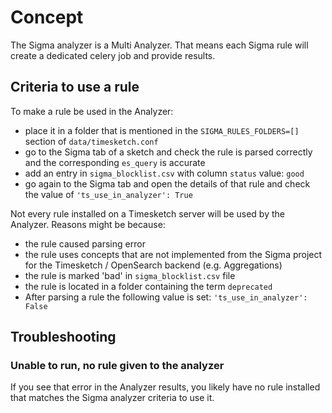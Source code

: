 # Concept

The Sigma analyzer is a Multi Analyzer. That means each Sigma rule will create a dedicated celery job and provide results.

## Criteria to use a rule

To make a rule be used in the Analyzer:

- place it in a folder that is mentioned in the `SIGMA_RULES_FOLDERS=[]` section of `data/timesketch.conf`
- go to the Sigma tab of a sketch and check the rule is parsed correctly and the corresponding `es_query` is accurate
- add an entry in `sigma_blocklist.csv` with column `status` value: `good`
- go again to the Sigma tab and open the details of that rule and check the value of `'ts_use_in_analyzer': True`

Not every rule installed on a Timesketch server will be used by the Analyzer.
Reasons might be because:

- the rule caused parsing error
- the rule uses concepts that are not implemented from the Sigma project for the Timesketch / OpenSearch backend (e.g. Aggregations)
- the rule is marked 'bad' in `sigma_blocklist.csv` file
- the rule is located in a folder containing the term `deprecated`
- After parsing a rule the following value is set: `'ts_use_in_analyzer': False`

## Troubleshooting

### Unable to run, no rule given to the analyzer

If you see that error in the Analyzer results, you likely have no rule installed that matches the Sigma analyzer criteria to use it.